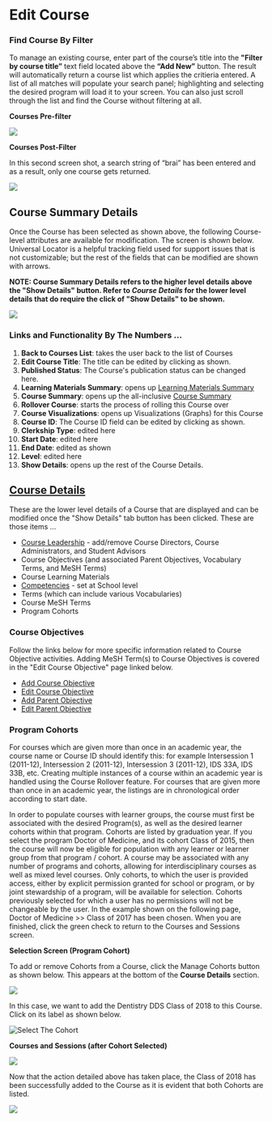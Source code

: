 # Edit Course

### Find Course By Filter

To manage an existing course, enter part of the course’s title into the **"Filter by course title”** text field located above the **“Add New”** button. The result will automatically return a course list which applies the critieria entered. A list of all matches will populate your search panel; highlighting and selecting the desired program will load it to your screen. You can also just scroll through the list and find the Course without filtering at all.

**Courses Pre-filter**

![](<../../.gitbook/assets/cs\_rw\_5 (1).png>)

**Courses Post-Filter**

In this second screen shot, a search string of “brai” has been entered and as a result, only one course gets returned.

![](../../.gitbook/assets/cs\_rw\_6.png)

## Course Summary Details

Once the Course has been selected as shown above, the following Course-level attributes are available for modification. The screen is shown below. Universal Locator is a helpful tracking field used for support issues that is not customizable; but the rest of the fields that can be modified are shown with arrows.

**NOTE: Course Summary Details refers to the higher level details above the "Show Details" button. Refer to **_**Course Details**_** for the lower level details that do require the click of "Show Details" to be shown.**

![](<../../.gitbook/assets/cs\_rw\_7 (1).png>)

### Links and Functionality By The Numbers ...

1. **Back to Courses List**: takes the user back to the list of Courses&#x20;
2. **Edit Course Title**: The title can be edited by clicking as shown.
3. **Published Status**: The Course's publication status can be changed here.
4. **Learning Materials Summary**: opens up [Learning Materials Summary](https://iliosproject.gitbook.io/ilios-user-guide/courses-and-sessions/courses/learning-materials-summary)
5. **Course Summary**: opens up the all-inclusive [Course Summary](https://iliosproject.gitbook.io/ilios-user-guide/courses-and-sessions/courses/course-summary)
6. **Rollover Course**: starts the process of rolling this Course over
7. **Course Visualizations**: opens up Visualizations (Graphs) for this Course
8. **Course ID**: The Course ID field can be edited by clicking as shown.
9. **Clerkship Type**: edited here &#x20;
10. **Start Date**: edited here&#x20;
11. **End Date**: edited as shown
12. **Level**: edited here
13. **Show Details**: opens up the rest of the Course Details.

## [Course Details](https://iliosproject.gitbook.io/ilios-user-guide/courses-and-sessions/courses#screen-elements)

These are the lower level details of a Course that are displayed and can be modified once the "Show Details" tab button has been clicked. These are those items ...

* [Course Leadership](https://iliosproject.gitbook.io/ilios-user-guide/courses-and-sessions/courses/course-leadership) - add/remove Course Directors, Course Administrators, and Student Advisors
* Course Objectives (and associated Parent Objectives, Vocabulary Terms, and MeSH Terms)&#x20;
* Course Learning Materials
* [Competencies](https://iliosproject.gitbook.io/ilios-user-guide/schools/competencies) - set at School level
* Terms (which can include various Vocabularies)
* Course MeSH Terms
* Program Cohorts

### Course Objectives

Follow the links below for more specific information related to Course Objective activities. Adding MeSH Term(s) to Course Objectives is covered in the "Edit Course Objective" page linked below.

* [Add Course Objective](https://iliosproject.gitbooks.io/ilios-user-guide/content/pages/courses/course\_objective.html)
* [Edit Course Objective](https://iliosproject.gitbooks.io/ilios-user-guide/content/pages/courses/edit\_course\_objective.html)
* [Add Parent Objective](https://iliosproject.gitbooks.io/ilios-user-guide/content/pages/courses/add\_parent\_objective\_to\_course\_objective.html)
* [Edit Parent Objective](https://iliosproject.gitbooks.io/ilios-user-guide/content/pages/courses/edit\_parent\_objective\_for\_course\_objective.html)

### Program Cohorts

For courses which are given more than once in an academic year, the course name or Course ID should identify this: for example Intersession 1 (2011-12), Intersession 2 (2011-12), Intersession 3 (2011-12), IDS 33A, IDS 33B, etc. Creating multiple instances of a course within an academic year is handled using the Course Rollover feature. For courses that are given more than once in an academic year, the listings are in chronological order according to start date.

In order to populate courses with learner groups, the course must first be associated with the desired Program(s), as well as the desired learner cohorts within that program. Cohorts are listed by graduation year. If you select the program Doctor of Medicine, and its cohort Class of 2015, then the course will now be eligible for population with any learner or learner group from that program / cohort. A course may be associated with any number of programs and cohorts, allowing for interdisciplinary courses as well as mixed level courses. Only cohorts, to which the user is provided access, either by explicit permission granted for school or program, or by joint stewardship of a program, will be available for selection. Cohorts previously selected for which a user has no permissions will not be changeable by the user. In the example shown on the following page, Doctor of Medicine >> Class of 2017 has been chosen. When you are finished, click the green check to return to the Courses and Sessions screen.

**Selection Screen (Program Cohort)**

To add or remove Cohorts from a Course, click the Manage Cohorts button as shown below. This appears at the bottom of the **Course Details** section.

![](../../.gitbook/assets/manage\_cohorts\_1.jpg)

In this case, we want to add the Dentistry DDS Class of 2018 to this Course. Click on its label as shown below.

![Select The Cohort](../../.gitbook/assets/cohort\_selection.jpg)

**Courses and Sessions (after Cohort Selected)**

![](../../.gitbook/assets/cohort\_selection\_2.jpg)

Now that the action detailed above has taken place, the Class of 2018 has been successfully added to the Course as it is evident that both Cohorts are listed.

![](../../.gitbook/assets/cohort\_selection\_3.jpg)

